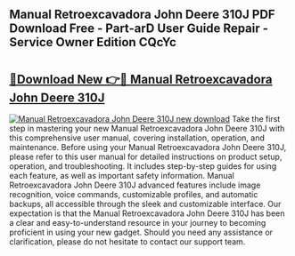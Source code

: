 ## Manual Retroexcavadora John Deere 310J PDF Download Free - Part-arD User Guide Repair - Service Owner Edition CQcYc

# <h2><a href="http://bc94032.oget.top/?id=Manual+Retroexcavadora+John+Deere+310J">🔗Download New 👉🔴 Manual Retroexcavadora John Deere 310J</a></h2>

[![Manual Retroexcavadora John Deere 310J new download](https://i.imgur.com/5g1atiW.png)](http://bc94032.oget.top/?id=Manual+Retroexcavadora+John+Deere+310J)
Take the first step in mastering your new Manual Retroexcavadora John Deere 310J with this comprehensive user manual, covering installation, operation, and maintenance. Before using your Manual Retroexcavadora John Deere 310J, please refer to this user manual for detailed instructions on product setup, operation, and troubleshooting. It includes step-by-step guides for using each feature, as well as important safety information. Manual Retroexcavadora John Deere 310J advanced features include image recognition, voice commands, customizable profiles, and automatic backups, all accessible through the sleek and customizable interface. Our expectation is that the Manual Retroexcavadora John Deere 310J has been a clear and easy-to-understand resource in your journey to becoming proficient in using your new gadget. Should you need any assistance or clarification, please do not hesitate to contact our support team.
